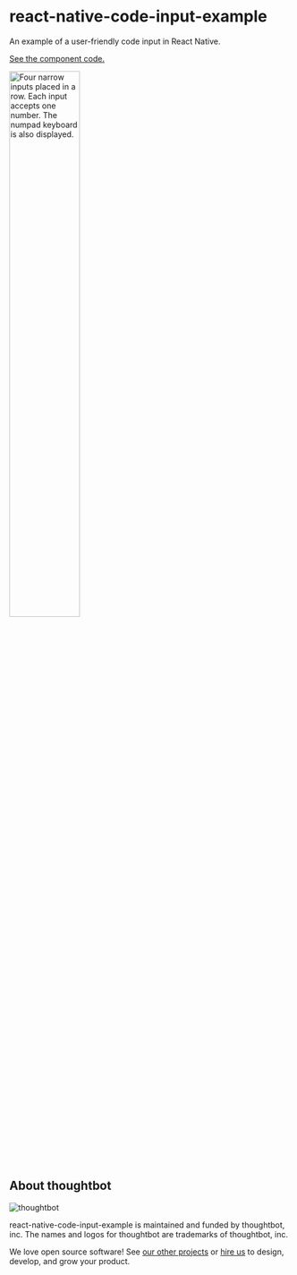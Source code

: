# react-native-code-input-example
An example of a user-friendly code input in React Native.

[See the component code.](https://github.com/thoughtbot/react-native-code-input/blob/main/App.tsx)

<img src="https://raw.githubusercontent.com/thoughtbot/react-native-code-input/main/docs/code_input.gif?token=AJMG6DXMUJOMQ4G6RWXS7UDAABZM4" alt="Four narrow inputs placed in a row. Each input accepts one number. The numpad keyboard is also displayed." width="50%" />

About thoughtbot
----------------

![thoughtbot](https://thoughtbot.com/brand_assets/93:44.svg)

react-native-code-input-example is maintained and funded by thoughtbot, inc.
The names and logos for thoughtbot are trademarks of thoughtbot, inc.

We love open source software!
See [our other projects][community] or
[hire us][hire] to design, develop, and grow your product.

[community]: https://thoughtbot.com/community?utm_source=github
[hire]: https://thoughtbot.com/hire-us?utm_source=github
